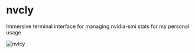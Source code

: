 # nvcly

Immersive terminal interface for managing nvidia-smi stats for my personal usage

![nvlcy](./docs/nvlcy.png)
